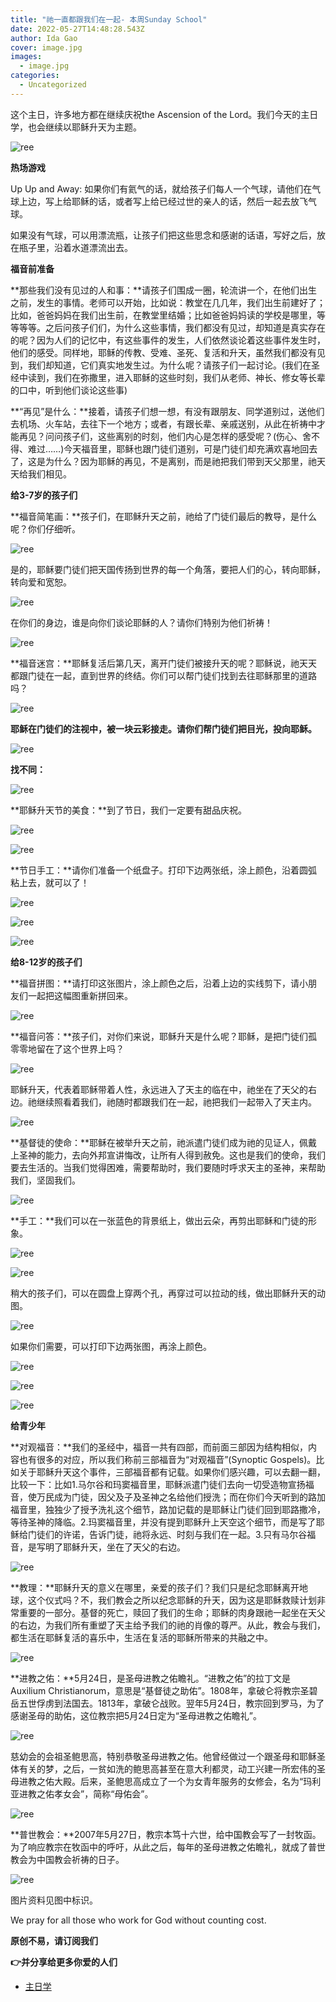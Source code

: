 ```yaml
---
title: "祂一直都跟我们在一起- 本周Sunday School"
date: 2022-05-27T14:48:28.543Z
author: Ida Gao
cover: image.jpg
images:
  - image.jpg
categories:
  - Uncategorized
---
```


这个主日，许多地方都在继续庆祝the Ascension of the Lord。我们今天的主日学，也会继续以耶稣升天为主题。

<!--more-->

![ree](https://static.wixstatic.com/media/ec8b63_b5fdc0a17be14e88869479cc10a10018~mv2.jpg)

  

**热场游戏**

  

Up Up and Away: 如果你们有氦气的话，就给孩子们每人一个气球，请他们在气球上边，写上给耶稣的话，或者写上给已经过世的亲人的话，然后一起去放飞气球。

如果没有气球，可以用漂流瓶，让孩子们把这些思念和感谢的话语，写好之后，放在瓶子里，沿着水道漂流出去。

  

**福音前准备**

  

**那些我们没有见过的人和事：**请孩子们围成一圈，轮流讲一个，在他们出生之前，发生的事情。老师可以开始，比如说：教堂在几几年，我们出生前建好了；比如，爸爸妈妈在我们出生前，在教堂里结婚；比如爸爸妈妈读的学校是哪里，等等等等。之后问孩子们们，为什么这些事情，我们都没有见过，却知道是真实存在的呢？因为人们的记忆中，有这些事件的发生，人们依然谈论着这些事件发生时，他们的感受。同样地，耶稣的传教、受难、圣死、复活和升天，虽然我们都没有见到，我们却知道，它们真实地发生过。为什么呢？请孩子们一起讨论。(我们在圣经中读到，我们在弥撒里，进入耶稣的这些时刻，我们从老师、神长、修女等长辈的口中，听到他们谈论这些事)

  

**“再见”是什么：**接着，请孩子们想一想，有没有跟朋友、同学道别过，送他们去机场、火车站，去往下一个地方；或者，有跟长辈、亲戚送别，从此在祈祷中才能再见？问问孩子们，这些离别的时刻，他们内心是怎样的感受呢？(伤心、舍不得、难过……)今天福音里，耶稣也跟门徒们道别，可是门徒们却充满欢喜地回去了，这是为什么？因为耶稣的再见，不是离别，而是祂把我们带到天父那里，祂天天给我们相见。  

**给3-7岁的孩子们**  

**福音简笔画：**孩子们，在耶稣升天之前，祂给了门徒们最后的教导，是什么呢？你们仔细听。

![ree](https://static.wixstatic.com/media/ec8b63_d0a36b122f1c4b0aa3f7ea9f06d09a59~mv2.jpg)

是的，耶稣要门徒们把天国传扬到世界的每一个角落，要把人们的心，转向耶稣，转向爱和宽恕。

![ree](https://static.wixstatic.com/media/ec8b63_0909d543c5a34541bb1bbc5e5fb02477~mv2.jpg)

在你们的身边，谁是向你们谈论耶稣的人？请你们特别为他们祈祷！

![ree](https://static.wixstatic.com/media/ec8b63_8ad08d07f8a64119a604df5ecd275785~mv2.png)

**福音迷宫：**耶稣复活后第几天，离开门徒们被接升天的呢？耶稣说，祂天天都跟门徒在一起，直到世界的终结。你们可以帮门徒们找到去往耶稣那里的道路吗？

![ree](https://static.wixstatic.com/media/ec8b63_fa80eeef82a545399f0c816f672f85fc~mv2.png)

**耶稣在门徒们的注视中，被一块云彩接走。请你们帮门徒们把目光，投向耶稣。**

![ree](https://static.wixstatic.com/media/ec8b63_4e1066e1a2704a1eaf2dc3b99a850cfa~mv2.png)

**找不同：**

![ree](https://static.wixstatic.com/media/ec8b63_64714d61ac5f4dcdbae04fd726463c9c~mv2.png)

**耶稣升天节的美食：**到了节日，我们一定要有甜品庆祝。

![ree](https://static.wixstatic.com/media/ec8b63_1f5064c56c094c648e2153e92f8c4506~mv2.jpg)

![ree](https://static.wixstatic.com/media/ec8b63_41db0a3601db4845950fbffaed08d7d7~mv2.jpg)

**节日手工：**请你们准备一个纸盘子。打印下边两张纸，涂上颜色，沿着圆弧粘上去，就可以了！

![ree](https://static.wixstatic.com/media/ec8b63_a137318f1fec4df9bc25a37dc9f965cd~mv2.jpg)

![ree](https://static.wixstatic.com/media/ec8b63_c532e9e28cc84834986523efd6dbc46d~mv2.png)

![ree](https://static.wixstatic.com/media/ec8b63_33f1e89e426441628ab77f06046366c3~mv2.png)

**给8-12岁的孩子们**

  

**福音拼图：**请打印这张图片，涂上颜色之后，沿着上边的实线剪下，请小朋友们一起把这幅图重新拼回来。

![ree](https://static.wixstatic.com/media/ec8b63_473d9b66f80b48a199b6c18621235f7d~mv2.png)

**福音问答：**孩子们，对你们来说，耶稣升天是什么呢？耶稣，是把门徒们孤零零地留在了这个世界上吗？

![ree](https://static.wixstatic.com/media/ec8b63_ba5ab0461ce248c3941e940340dd18c8~mv2.jpg)

耶稣升天，代表着耶稣带着人性，永远进入了天主的临在中，祂坐在了天父的右边。祂继续照看着我们，祂随时都跟我们在一起，祂把我们一起带入了天主内。

![ree](https://static.wixstatic.com/media/ec8b63_4f0d1601465447758d5cb99a1c88f6f5~mv2.jpg)

**基督徒的使命：**耶稣在被举升天之前，祂派遣门徒们成为祂的见证人，佩戴上圣神的能力，去向外邦宣讲悔改，让所有人得到赦免。这也是我们的使命，我们要去生活的。当我们觉得困难，需要帮助时，我们要随时呼求天主的圣神，来帮助我们，坚固我们。

![ree](https://static.wixstatic.com/media/ec8b63_733745b0706745a3bdf5085714088bcf~mv2.jpg)

**手工：**我们可以在一张蓝色的背景纸上，做出云朵，再剪出耶稣和门徒的形象。

![ree](https://static.wixstatic.com/media/ec8b63_83cc09a5766f4510bfe8eb07486adb31~mv2.jpg)

![ree](https://static.wixstatic.com/media/ec8b63_488fccf00d474f8e8d8bdddda8b55c70~mv2.jpg)

稍大的孩子们，可以在圆盘上穿两个孔，再穿过可以拉动的线，做出耶稣升天的动图。

![ree](https://static.wixstatic.com/media/ec8b63_06b848c473fa4f919cf4d3117fbeb291~mv2.jpg)

如果你们需要，可以打印下边两张图，再涂上颜色。

![ree](https://static.wixstatic.com/media/ec8b63_f71b1649e7624b09a4074b5fdf81765e~mv2.jpg)

![ree](https://static.wixstatic.com/media/ec8b63_48d40c5350fa4757b5f496804a9a9e30~mv2.png)

![ree](https://static.wixstatic.com/media/ec8b63_20577f2cb6574dc180e7649f5152f0e4~mv2.png)

**给青少年**

  

**对观福音：**我们的圣经中，福音一共有四部，而前面三部因为结构相似，内容也有很多的对应，所以我们称前三部福音为“对观福音”(Synoptic Gospels)。比如关于耶稣升天这个事件，三部福音都有记载。如果你们感兴趣，可以去翻一翻，比较一下：比如1.马尔谷和玛窦福音里，耶稣派遣门徒们去向一切受造物宣扬福音，使万民成为门徒，因父及子及圣神之名给他们授洗；而在你们今天听到的路加福音里，独独少了授予洗礼这个细节，路加记载的是耶稣让门徒们回到耶路撒冷，等待圣神的降临。2.玛窦福音里，并没有提到耶稣升上天空这个细节，而是写了耶稣给门徒们的许诺，告诉门徒，祂将永远、时刻与我们在一起。3.只有马尔谷福音，是写明了耶稣升天，坐在了天父的右边。

![ree](https://static.wixstatic.com/media/ec8b63_4159cb86d2fa4252860ae0140487cac1~mv2.jpg)

**教理：**耶稣升天的意义在哪里，亲爱的孩子们？我们只是纪念耶稣离开地球，这个仪式吗？不，我们教会之所以纪念耶稣的升天，因为这是耶稣救赎计划非常重要的一部分。基督的死亡，赎回了我们的生命；耶稣的肉身跟祂一起坐在天父的右边，为我们所有重塑了天主给予我们的祂的肖像的尊严。从此，教会与我们，都生活在耶稣复活的喜乐中，生活在复活的耶稣所带来的共融之中。

![ree](https://static.wixstatic.com/media/ec8b63_3ae88c0b231b4064831d9d2a52cc3d5d~mv2.jpg)

**进教之佑：**5月24日，是圣母进教之佑瞻礼。“进教之佑”的拉丁文是Auxilium Christianorum，意思是“基督徒之助佑”。1808年，拿破仑将教宗圣碧岳五世俘虏到法国去。1813年，拿破仑战败。翌年5月24日，教宗回到罗马，为了感谢圣母的助佑，这位教宗把5月24日定为“圣母进教之佑瞻礼”。

![ree](https://static.wixstatic.com/media/ec8b63_22ebbf63b8fb4575a220d011cbc55ae6~mv2.jpg)

慈幼会的会祖圣鲍思高，特别恭敬圣母进教之佑。他曾经做过一个跟圣母和耶稣圣体有关的梦，之后，一贫如洗的鲍思高甚至在意大利都灵，动工兴建一所宏伟的圣母进教之佑大殿。后来，圣鲍思高成立了一个为女青年服务的女修会，名为“玛利亚进教之佑孝女会”，简称“母佑会”。

![ree](https://static.wixstatic.com/media/ec8b63_6e13ec84d214401e92da7c2e07f55e93~mv2.jpg)

**普世教会：**2007年5月27日，教宗本笃十六世，给中国教会写了一封牧函。为了响应教宗在牧函中的呼吁，从此之后，每年的圣母进教之佑瞻礼，就成了普世教会为中国教会祈祷的日子。

![ree](https://static.wixstatic.com/media/ec8b63_ce6f1591609a4362ad09b071228736d6~mv2.jpg)

  

图片资料见图中标识。

We pray for all those who work for God without counting cost.

**原创不易，请订阅我们**

**👉并分享给更多你爱的人们**

*   [主日学](https://www.urloveinme.com/首頁/categories/主日学)

